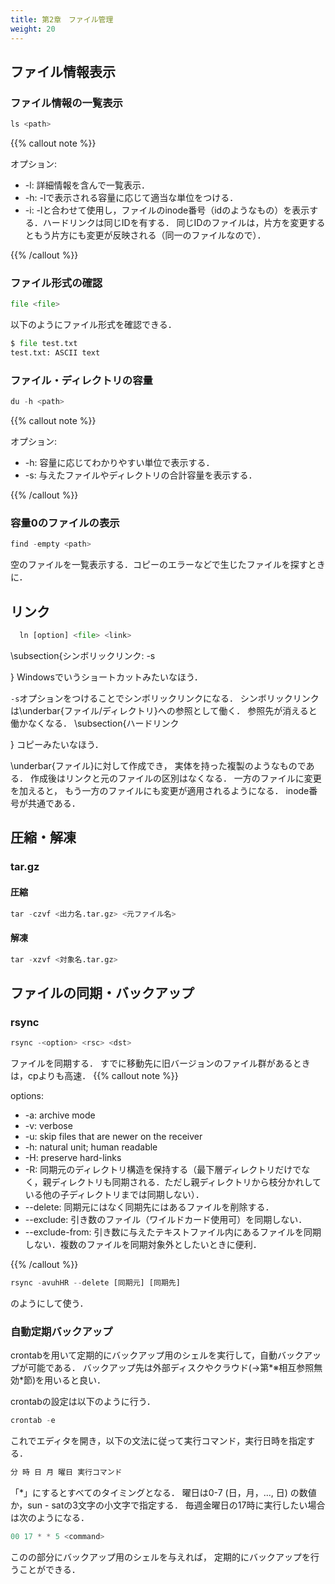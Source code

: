 ```yaml
---
title: 第2章　ファイル管理 
weight: 20 
---
```

<!--  ####################################### -->

<!-- =================================== -->
## ファイル情報表示
<!-- =================================== -->
### ファイル情報の一覧表示
```python
ls <path>
 ```


{{% callout note %}}

  オプション:
  

- -l: 詳細情報を含んで一覧表示．
- -h: -lで表示される容量に応じて適当な単位をつける．
- -i: -lと合わせて使用し，ファイルのinode番号（idのようなもの）を表示する．ハードリンクは同じIDを有する． 同じIDのファイルは，片方を変更するともう片方にも変更が反映される（同一のファイルなので）．



{{% /callout %}}


<!-- ---------------------------------- -->
### ファイル形式の確認
<!-- ---------------------------------- -->
```python
file <file>
 ```


以下のようにファイル形式を確認できる．
```python
$ file test.txt
test.txt: ASCII text
 ```
<!--  ------------------------------------------ -->
### ファイル・ディレクトリの容量
```python
du -h <path>
 ```


{{% callout note %}}

  オプション:
  

- -h: 容量に応じてわかりやすい単位で表示する．
- -s: 与えたファイルやディレクトリの合計容量を表示する．



{{% /callout %}}


<!--  --------------------------------------------- -->
### 容量0のファイルの表示
```python
find -empty <path>
 ```


空のファイルを一覧表示する．コピーのエラーなどで生じたファイルを探すときに．
<!--  *********************************************** -->
## リンク
```python
  ln [option] <file> <link>
 ```



\subsection{シンボリックリンク: -s
  
  
}
Windowsでいうショートカットみたいなほう．

`-s`オプションをつけることでシンボリックリンクになる．
シンボリックリンクは\underbar{ファイル/ディレクトリ}への参照として働く．
参照先が消えると働かなくなる．
\subsection{ハードリンク
  
  
}
コピーみたいなほう．

\underbar{ファイル}に対して作成でき，
実体を持った複製のようなものである．
作成後はリンクと元のファイルの区別はなくなる．
一方のファイルに変更を加えると，
もう一方のファイルにも変更が適用されるようになる．
inode番号が共通である．
<!-- =================================== -->
## 圧縮・解凍
<!-- =================================== -->

<!-- ---------------------------------- -->
### tar.gz
<!-- ---------------------------------- -->

<!-- ---------------------------------- -->
#### 圧縮
<!-- ---------------------------------- -->
```python
tar -czvf <出力名.tar.gz> <元ファイル名>
 ```
<!-- ---------------------------------- -->
#### 解凍
<!-- ---------------------------------- -->
```python
tar -xzvf <対象名.tar.gz>
 ```
<!-- =================================== -->
## ファイルの同期・バックアップ
<!-- =================================== -->

<!-- ---------------------------------- -->
### rsync
<!-- ---------------------------------- -->
```python
rsync -<option> <rsc> <dst>
 ```


ファイルを同期する．
すでに移動先に旧バージョンのファイル群があるときは，cpよりも高速．
{{% callout note %}}

  options:
  

- -a: archive mode
- -v: verbose
- -u: skip files that are newer on the receiver
- -h: natural unit; human readable
- -H: preserve hard-links
- -R: 同期元のディレクトリ構造を保持する（最下層ディレクトリだけでなく，親ディレクトリも同期される．ただし親ディレクトリから枝分かれしている他の子ディレクトリまでは同期しない）．
- --delete: 同期元にはなく同期先にはあるファイルを削除する．
- --exclude: 引き数のファイル（ワイルドカード使用可）を同期しない．
- --exclude-from: 引き数に与えたテキストファイル内にあるファイルを同期しない．複数のファイルを同期対象外としたいときに便利．



{{% /callout %}}


```python
rsync -avuhHR --delete [同期元] [同期先]
 ```


のようにして使う．
<!-- ---------------------------------- -->
### 自動定期バックアップ
<!-- ---------------------------------- -->
crontabを用いて定期的にバックアップ用のシェルを実行して，自動バックアップが可能である．
バックアップ先は外部ディスクやクラウド(->第*※相互参照無効*節)を用いると良い．

crontabの設定は以下のように行う．
```python
crontab -e
 ```


これでエディタを開き，以下の文法に従って実行コマンド，実行日時を指定する．
```python
分 時 日 月 曜日 実行コマンド
 ```


「*」にするとすべてのタイミングとなる．
曜日は0-7 (日，月，..., 日) の数値か，sun - satの3文字の小文字で指定する．
毎週金曜日の17時に実行したい場合は次のようになる．
```python
00 17 * * 5 <command>
 ```


この<command>の部分にバックアップ用のシェルを与えれば，
定期的にバックアップを行うことができる．
<!-- ######################################### -->
